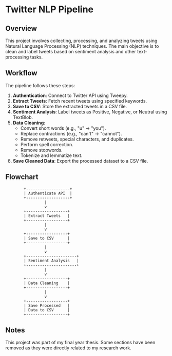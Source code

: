 # Twitter NLP Pipeline

## Overview
This project involves collecting, processing, and analyzing tweets using Natural Language Processing (NLP) techniques. The main objective is to clean and label tweets based on sentiment analysis and other text-processing tasks.

## Workflow
The pipeline follows these steps:

1. **Authentication**: Connect to Twitter API using Tweepy.
2. **Extract Tweets**: Fetch recent tweets using specified keywords.
3. **Save to CSV**: Store the extracted tweets in a CSV file.
4. **Sentiment Analysis**: Label tweets as Positive, Negative, or Neutral using TextBlob.
5. **Data Cleaning**:
   - Convert short words (e.g., "u" → "you").
   - Replace contractions (e.g., "can't" → "cannot").
   - Remove retweets, special characters, and duplicates.
   - Perform spell correction.
   - Remove stopwords.
   - Tokenize and lemmatize text.
6. **Save Cleaned Data**: Export the processed dataset to a CSV file.

## Flowchart

```
        +-------------------+
        | Authenticate API  |
        +-------------------+
                 |
                 v
        +------------------+
        | Extract Tweets   |
        +------------------+
                 |
                 v
        +------------------+
        | Save to CSV      |
        +------------------+
                 |
                 v
        +----------------------+
        | Sentiment Analysis   |
        +----------------------+
                 |
                 v
        +------------------+
        | Data Cleaning    |
        +------------------+
                 |
                 v
        +------------------+
        | Save Processed   |
        | Data to CSV      |
        +------------------+
```

## Notes
This project was part of my final year thesis. Some sections have been removed as they were directly related to my research work.

